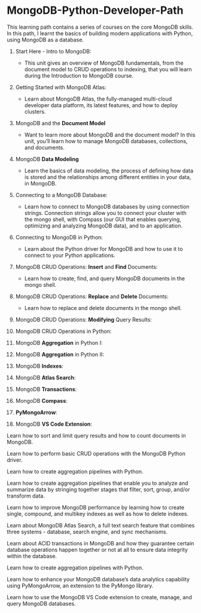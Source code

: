 # MongoDB-Python-Developer-Path

This learning path contains a series of courses on the core MongoDB skills. In this path, I learnt the basics of building modern applications with Python, using MongoDB as a database.

1. Start Here - Intro to MongoDB:
   - This unit gives an overview of MongoDB fundamentals, from the document model to CRUD operations to indexing, that you will learn during the Introduction to MongoDB course.


2. Getting Started with MongoDB Atlas:
   - Learn about MongoDB Atlas, the fully-managed multi-cloud developer data platform, its latest features, and how to deploy clusters.


3. MongoDB and the **Document Model**
   - Want to learn more about MongoDB and the document model? In this unit, you’ll learn how to manage MongoDB databases, collections, and documents.


4. MongoDB **Data Modeling**
   - Learn the basics of data modeling, the process of defining how data is stored and the relationships among different entities in your data, in MongoDB.


5. Connecting to a MongoDB Database:
   - Learn how to connect to MongoDB databases by using connection strings. Connection strings allow you to connect your cluster with the mongo shell, with Compass (our GUI that enables querying, optimizing and analyzing MongoDB data), and to an application.


6. Connecting to MongoDB in Python:
   - Learn about the Python driver for MongoDB and how to use it to connect to your Python applications.


7. MongoDB CRUD Operations: **Insert** and **Find** Documents:
   - Learn how to create, find, and query MongoDB documents in the mongo shell.


8. MongoDB CRUD Operations: **Replace** and **Delete** Documents:
   - Learn how to replace and delete documents in the mongo shell.


9. MongoDB CRUD Operations: **Modifying** Query Results:


10. MongoDB CRUD Operations in Python:


11. MongoDB **Aggregation** in Python I:


12. MongoDB **Aggregation** in Python II:


13. MongoDB **Indexes**:


14. MongoDB **Atlas Search**:


15. MongoDB **Transactions**:


16. MongoDB **Compass**:


17. **PyMongoArrow**:


18. MongoDB **VS Code Extension**:
   
   

   


   


   

   

   







   
Learn how to sort and limit query results and how to count documents in MongoDB.

 Learn how to perform basic CRUD operations with the MongoDB Python driver.

   
Learn how to create aggregation pipelines with Python.

   
 Learn how to create aggregation pipelines that enable you to analyze and summarize data by stringing together stages that filter, sort, group, and/or transform data.

Learn how to improve MongoDB performance by learning how to create single, compound, and multikey indexes as well as how to delete indexes.
   
Learn about MongoDB Atlas Search, a full text search feature that combines three systems - database, search engine, and sync mechanisms.



Learn about ACID transactions in MongoDB and how they guarantee certain database operations happen together or not at all to ensure data integrity within the database.


Learn how to create aggregation pipelines with Python.


   

Learn how to enhance your MongoDB database’s data analytics capability using PyMongoArrow, an extension to the PyMongo library.


   
Learn how to use the MongoDB VS Code extension to create, manage, and query MongoDB databases.


